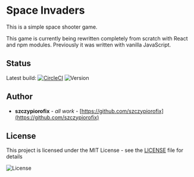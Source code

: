 # Space Invaders

This is a simple space shooter game.

This game is currently being rewritten completely from scratch with React and npm modules.
Previously it was written with vanilla JavaScript.


## Status

Latest build: [![CircleCI](https://circleci.com/gh/szczypiorofix/SpaceInvaders.svg?style=svg)](https://circleci.com/gh/szczypiorofix/SpaceInvaders)
![Version](https://img.shields.io/badge/version-0.1.01-blue.svg "Version icon")



## Author

* **szczypiorofix** - *all work* - [https://github.com/szczypiorofix](https://github.com/szczypiorofix)



## License

This project is licensed under the MIT License - see the [LICENSE](LICENSE) file for details

![License](https://img.shields.io/badge/license-MIT-green.svg "License icon")